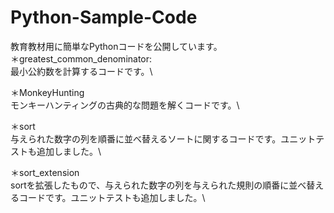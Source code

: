 # Python-Sample-Code
教育教材用に簡単なPythonコードを公開しています。\
＊greatest_common_denominator:\
	最小公約数を計算するコードです。\

＊MonkeyHunting\
	モンキーハンティングの古典的な問題を解くコードです。\

＊sort\
	与えられた数字の列を順番に並べ替えるソートに関するコードです。ユニットテストも追加しました。\

＊sort_extension\
	sortを拡張したもので、与えられた数字の列を与えられた規則の順番に並べ替えるコードです。ユニットテストも追加しました。\
